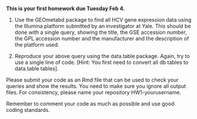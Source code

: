 **This is your first homework due Tuesday Feb 4.**

1. Use the GEOmetabd package to find all HCV gene expression data using the Illumina platform submitted by an investigator at Yale. This should be done with a single query, showing the title, the GSE accession number, the GPL accession number and the manufacturer and the description of the platform used.

2. Reproduce your above query using the data.table package. Again, try to use a single line of code. [Hint: You first need to convert all db tables to data.table tables].


Please submit your code as an Rmd file that can be used to check your queries and show the results. You need to make sure you ignore all output files. For consistency, please name your repository HW1-yourusername.

Remember to comment your code as much as possible and use good coding standards. 
